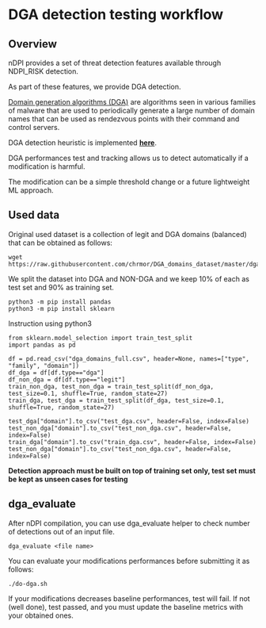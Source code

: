 # DGA detection testing workflow


## Overview 

nDPI provides a set of threat detection features available through NDPI_RISK detection.

As part of these features, we provide DGA detection.

[Domain generation algorithms (DGA)](https://en.wikipedia.org/wiki/Domain_generation_algorithm) are algorithms seen in various families of malware that are used
 to periodically generate a large number of domain names that can be used as rendezvous points with 
 their command and control servers.
 
DGA detection heuristic is implemented [**here**](https://github.com/ntop/nDPI/blob/328ff2465709372c595cb25d99135aa515da3c5a/src/lib/ndpi_main.c#L6729).

DGA performances test and tracking allows us to detect automatically if a modification is harmful.

The modification can be a simple threshold change or a future lightweight ML approach.

## Used data

Original used dataset is a collection of legit and DGA domains (balanced) that can be obtained as follows:

```shell
wget https://raw.githubusercontent.com/chrmor/DGA_domains_dataset/master/dga_domains_full.csv
```

We split the dataset into DGA and NON-DGA and we keep 10% of each as test set and 90% as training set.

```shell
python3 -m pip install pandas
python3 -m pip install sklearn
```

Instruction using python3

```python3
from sklearn.model_selection import train_test_split
import pandas as pd

df = pd.read_csv("dga_domains_full.csv", header=None, names=["type", "family", "domain"])
df_dga = df[df.type=="dga"]
df_non_dga = df[df.type=="legit"]
train_non_dga, test_non_dga = train_test_split(df_non_dga, test_size=0.1, shuffle=True, random_state=27)
train_dga, test_dga = train_test_split(df_dga, test_size=0.1, shuffle=True, random_state=27)

test_dga["domain"].to_csv("test_dga.csv", header=False, index=False)
test_non_dga["domain"].to_csv("test_non_dga.csv", header=False, index=False)
train_dga["domain"].to_csv("train_dga.csv", header=False, index=False)
test_non_dga["domain"].to_csv("test_non_dga.csv", header=False, index=False)
```

**Detection approach must be built on top of training set only, test set must be kept as unseen cases for testing**

## dga_evaluate

After nDPI compilation, you can use dga_evaluate helper to check number of detections out of an input file.

```shell
dga_evaluate <file name>
```

You can evaluate your modifications performances before submitting it as follows:

```shell
./do-dga.sh
```

If your modifications decreases baseline performances, test will fail.
If not (well done), test passed, and you must update the baseline metrics with your obtained ones.
